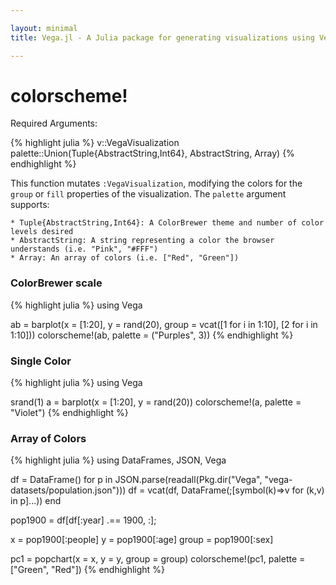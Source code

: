 ```yaml
---

layout: minimal
title: Vega.jl - A Julia package for generating visualizations using Vega

---
```


# colorscheme!

Required Arguments:

{% highlight julia %}
v::VegaVisualization
palette::Union(Tuple{AbstractString,Int64}, AbstractString, Array)
{% endhighlight %}

This function mutates `:VegaVisualization`, modifying the colors for the `group` or `fill` properties of the visualization. The `palette` argument supports:

	* Tuple{AbstractString,Int64}: A ColorBrewer theme and number of color levels desired
	* AbstractString: A string representing a color the browser understands (i.e. "Pink", "#FFF")
	* Array: An array of colors (i.e. ["Red", "Green"])

### ColorBrewer scale
{% highlight julia %}
using Vega

ab = barplot(x = [1:20], y = rand(20), group = vcat([1 for i in 1:10], [2 for i in 1:10]))
colorscheme!(ab, palette = ("Purples", 3))
{% endhighlight %}

<div id="purple"></div>
<script type="text/javascript">
parse("purple",
    {"name":"Vega Visualization","height":450,"padding":"auto","marks":[{"properties":{"enter":{"x":{"field":"x","scale":"x"},"y2":{"field":"y2","scale":"y"},"width":{"offset":-1,"scale":"x","band":true},"fill":{"field":"group","scale":"group"},"y":{"field":"y","scale":"y"}}},"from":{"data":"table"},"type":"rect"}],"axes":[{"properties":{"title":{"fontSize":{"value":14}}},"title":"x","type":"x","scale":"x"},{"titleOffset":40,"properties":{"title":{"fontSize":{"value":14}}},"title":"y","type":"y","scale":"y"}],"data":[{"name":"table","values":[{"x":1,"y2":0,"group":1,"y":0.8513796776202947},{"x":2,"y2":0,"group":1,"y":0.2625870861178603},{"x":3,"y2":0,"group":1,"y":0.9724565473384092},{"x":4,"y2":0,"group":1,"y":0.015489300595124655},{"x":5,"y2":0,"group":1,"y":0.2322286982937969},{"x":6,"y2":0,"group":1,"y":0.8186993719743252},{"x":7,"y2":0,"group":1,"y":0.8449349512662294},{"x":8,"y2":0,"group":1,"y":0.11070149212729241},{"x":9,"y2":0,"group":1,"y":0.3363164971342141},{"x":10,"y2":0,"group":1,"y":0.11479303595540746},{"x":11,"y2":0,"group":2,"y":0.7336879076495093},{"x":12,"y2":0,"group":2,"y":0.796077249393629},{"x":13,"y2":0,"group":2,"y":0.7599214628249928},{"x":14,"y2":0,"group":2,"y":0.5830675502045222},{"x":15,"y2":0,"group":2,"y":0.07028149908563153},{"x":16,"y2":0,"group":2,"y":0.37499661502958626},{"x":17,"y2":0,"group":2,"y":0.23561976542903285},{"x":18,"y2":0,"group":2,"y":0.15851353408668123},{"x":19,"y2":0,"group":2,"y":0.6284289392867841},{"x":20,"y2":0,"group":2,"y":0.9173802628931469}]}],"scales":[{"name":"x","range":"width","domain":{"data":"table","field":"x"},"type":"ordinal"},{"name":"y","range":"height","domain":{"data":"table","field":"y"},"type":"linear"},{"name":"group","range":["rgb(239,237,245)","rgb(188,189,220)","rgb(117,107,177)"],"domain":{"data":"table","field":"group"},"type":"ordinal"}],"width":450,"legends":[{"title":"Group","fill":"group"}]}
    );
</script>


### Single Color

{% highlight julia %}
using Vega

srand(1)
a = barplot(x = [1:20], y = rand(20))
colorscheme!(a, palette = "Violet")
{% endhighlight %}

<div id="violet"></div>
<script type="text/javascript">
parse("violet",
        {"name":"Vega Visualization","height":450,"padding":"auto","marks":[{"properties":{"enter":{"x":{"field":"x","scale":"x"},"y2":{"field":"y2","scale":"y"},"width":{"offset":-1,"scale":"x","band":true},"fill":{"field":"group","scale":"group"},"y":{"field":"y","scale":"y"}}},"from":{"data":"table"},"type":"rect"}],"axes":[{"properties":{"title":{"fontSize":{"value":14}}},"title":"x","type":"x","scale":"x"},{"titleOffset":40,"properties":{"title":{"fontSize":{"value":14}}},"title":"y","type":"y","scale":"y"}],"data":[{"name":"table","values":[{"x":1,"y2":0,"group":1,"y":0.23603334566204692},{"x":2,"y2":0,"group":1,"y":0.34651701419196046},{"x":3,"y2":0,"group":1,"y":0.3127069683360675},{"x":4,"y2":0,"group":1,"y":0.00790928339056074},{"x":5,"y2":0,"group":1,"y":0.4886128300795012},{"x":6,"y2":0,"group":1,"y":0.21096820215853596},{"x":7,"y2":0,"group":1,"y":0.951916339835734},{"x":8,"y2":0,"group":1,"y":0.9999046588986136},{"x":9,"y2":0,"group":1,"y":0.25166218303197185},{"x":10,"y2":0,"group":1,"y":0.9866663668987996},{"x":11,"y2":0,"group":1,"y":0.5557510873245723},{"x":12,"y2":0,"group":1,"y":0.43710797460962514},{"x":13,"y2":0,"group":1,"y":0.42471785049513144},{"x":14,"y2":0,"group":1,"y":0.773223048457377},{"x":15,"y2":0,"group":1,"y":0.2811902322857298},{"x":16,"y2":0,"group":1,"y":0.20947237319807077},{"x":17,"y2":0,"group":1,"y":0.25137920979222494},{"x":18,"y2":0,"group":1,"y":0.02037486871266725},{"x":19,"y2":0,"group":1,"y":0.2877015122756894},{"x":20,"y2":0,"group":1,"y":0.859512136087661}]}],"scales":[{"name":"x","range":"width","domain":{"data":"table","field":"x"},"type":"ordinal"},{"name":"y","range":"height","domain":{"data":"table","field":"y"},"type":"linear"},{"name":"group","range":["Violet"],"domain":{"data":"table","field":"group"},"type":"ordinal"}],"width":450}

    );
</script>

### Array of Colors

{% highlight julia %}
using DataFrames, JSON, Vega

df = DataFrame()
for p in JSON.parse(readall(Pkg.dir("Vega", "vega-datasets/population.json")))
    df = vcat(df, DataFrame(;[symbol(k)=>v for (k,v) in p]...))
end

pop1900 = df[df[:year] .== 1900, :];

x = pop1900[:people]
y = pop1900[:age]
group = pop1900[:sex]

pc1 = popchart(x = x, y = y, group = group)
colorscheme!(pc1, palette = ["Green", "Red"])
{% endhighlight %}

<div id="array"></div>
<script type="text/javascript">
parse("array",
      {"name":"Vega Visualization","height":400,"padding":"auto","marks":[{"marks":[{"properties":{"enter":{"height":{"offset":-1,"scale":"y","band":true},"x2":{"value":0,"scale":"x"},"x":{"field":"x","scale":"x"},"fill":{"field":"group","scale":"group"},"y":{"field":"y","scale":"y"}}},"type":"rect"}],"properties":{"update":{"height":{"field":{"group":"height"}},"x":{"field":"key","scale":"g"},"width":{"offset":-30,"scale":"g","band":true},"y":{"value":0}}},"axes":[{"format":"s","type":"x","scale":"x"}],"scales":[{"reverse":{"data":"","field":"reverse"},"name":"x","nice":true,"range":"width","domain":{"data":"table","field":"x"},"type":"linear"}],"from":{"data":"table","transform":[{"groupby":["group"],"type":"facet"},{"field":"reverse","expr":"datum.key==2","type":"formula"}]},"type":"group"},{"properties":{"enter":{"align":{"value":"center"},"x":{"offset":-15,"mult":0.5,"field":{"group":"width"}},"fill":{"value":"#000"},"baseline":{"value":"middle"},"text":{"field":"y"},"y":{"offset":11,"field":"y","scale":"y"}}},"from":{"data":"table","transform":[{"groupby":["y"],"type":"aggregate"}]},"type":"text"}],"data":[{"name":"table","values":[{"x":4619544,"y2":0,"group":1,"y":0},{"x":4589196,"y2":0,"group":2,"y":0},{"x":4465783,"y2":0,"group":1,"y":5},{"x":4390483,"y2":0,"group":2,"y":5},{"x":4057669,"y2":0,"group":1,"y":10},{"x":4001749,"y2":0,"group":2,"y":10},{"x":3774846,"y2":0,"group":1,"y":15},{"x":3801743,"y2":0,"group":2,"y":15},{"x":3694038,"y2":0,"group":1,"y":20},{"x":3751061,"y2":0,"group":2,"y":20},{"x":3389280,"y2":0,"group":1,"y":25},{"x":3236056,"y2":0,"group":2,"y":25},{"x":2918964,"y2":0,"group":1,"y":30},{"x":2665174,"y2":0,"group":2,"y":30},{"x":2633883,"y2":0,"group":1,"y":35},{"x":2347737,"y2":0,"group":2,"y":35},{"x":2261070,"y2":0,"group":1,"y":40},{"x":2004987,"y2":0,"group":2,"y":40},{"x":1868413,"y2":0,"group":1,"y":45},{"x":1648025,"y2":0,"group":2,"y":45},{"x":1571038,"y2":0,"group":1,"y":50},{"x":1411981,"y2":0,"group":2,"y":50},{"x":1161908,"y2":0,"group":1,"y":55},{"x":1064632,"y2":0,"group":2,"y":55},{"x":916571,"y2":0,"group":1,"y":60},{"x":887508,"y2":0,"group":2,"y":60},{"x":672663,"y2":0,"group":1,"y":65},{"x":640212,"y2":0,"group":2,"y":65},{"x":454747,"y2":0,"group":1,"y":70},{"x":440007,"y2":0,"group":2,"y":70},{"x":268211,"y2":0,"group":1,"y":75},{"x":265879,"y2":0,"group":2,"y":75},{"x":127435,"y2":0,"group":1,"y":80},{"x":132449,"y2":0,"group":2,"y":80},{"x":44008,"y2":0,"group":1,"y":85},{"x":48614,"y2":0,"group":2,"y":85},{"x":15164,"y2":0,"group":1,"y":90},{"x":20093,"y2":0,"group":2,"y":90}]}],"scales":[{"name":"g","range":"width","domain":[2,1],"type":"ordinal"},{"reverse":true,"name":"y","range":"height","domain":{"data":"table","field":"y"},"type":"ordinal"},{"name":"group","range":["Green","Red"],"domain":[1,2],"type":"ordinal"}],"width":640,"legends":[{"title":"Group","fill":"group"}]}
    );
</script>
